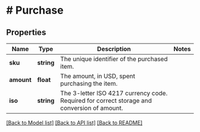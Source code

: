 # # Purchase

## Properties

Name | Type | Description | Notes
------------ | ------------- | ------------- | -------------
**sku** | **string** | The unique identifier of the purchased item. |
**amount** | **float** | The amount, in USD, spent purchasing the item. |
**iso** | **string** | The 3-letter ISO 4217 currency code. Required for correct storage and conversion of amount. |

[[Back to Model list]](../../README.md#models) [[Back to API list]](../../README.md#endpoints) [[Back to README]](../../README.md)
